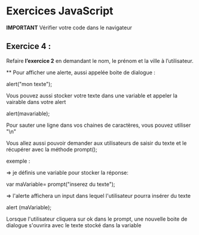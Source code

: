 # Exercices JavaScript

**IMPORTANT**
Vérifier votre code dans le navigateur


## Exercice 4 :

Refaire **l’exercice 2** en demandant le nom, le prénom et la ville à l’utilisateur.




** Pour afficher une alerte, aussi appelée boite de dialogue : 

alert("mon texte");

Vous pouvez aussi stocker votre texte dans une variable et appeler la vairable dans votre alert

alert(mavariable); 

Pour sauter une ligne dans vos chaines de caractères, vous pouvez utiliser "\n"


Vous allez aussi pouvoir demander aux utilisateurs de saisir du texte et le récupérer avec la méthode prompt();

exemple : 

=> je définis une variable pour stocker la réponse: 

var maVariable= prompt("inserez du texte"); 

=> l'alerte affichera un input dans lequel l'utilisateur pourra insérer du texte

alert (maVariable); 

Lorsque l'utilisateur cliquera sur ok dans le prompt, une nouvelle boite de dialogue s'ouvrira avec le texte stocké dans la variable